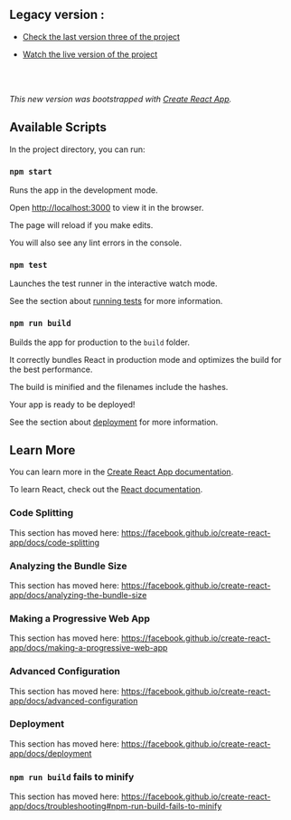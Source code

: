 ## Legacy version :

  

- [Check the last version three of the project](https://gitlab.com/Pierre_Darrieutort/carstats/tree/beta)<br>

- [Watch the live version of the project](https://gitlab.com/Pierre_Darrieutort/carstats/tree/beta)

 <br><br>

*This new version was bootstrapped with [Create React App](https://github.com/facebook/create-react-app).*

  

## Available Scripts

  

In the project directory, you can run:

  

### `npm start`

  

Runs the app in the development mode.<br />

Open [http://localhost:3000](http://localhost:3000) to view it in the browser.

  

The page will reload if you make edits.<br />

You will also see any lint errors in the console.

  

### `npm test`

  

Launches the test runner in the interactive watch mode.<br />

See the section about [running tests](https://facebook.github.io/create-react-app/docs/running-tests) for more information.

  

### `npm run build`

  

Builds the app for production to the `build` folder.<br />

It correctly bundles React in production mode and optimizes the build for the best performance.

  

The build is minified and the filenames include the hashes.<br />

Your app is ready to be deployed!

  

See the section about [deployment](https://facebook.github.io/create-react-app/docs/deployment) for more information.

  

## Learn More

  

You can learn more in the [Create React App documentation](https://facebook.github.io/create-react-app/docs/getting-started).

  

To learn React, check out the [React documentation](https://reactjs.org/).

  

### Code Splitting

  

This section has moved here: https://facebook.github.io/create-react-app/docs/code-splitting

  

### Analyzing the Bundle Size

  

This section has moved here: https://facebook.github.io/create-react-app/docs/analyzing-the-bundle-size

  

### Making a Progressive Web App

  

This section has moved here: https://facebook.github.io/create-react-app/docs/making-a-progressive-web-app

  

### Advanced Configuration

  

This section has moved here: https://facebook.github.io/create-react-app/docs/advanced-configuration

  

### Deployment

  

This section has moved here: https://facebook.github.io/create-react-app/docs/deployment

  

### `npm run build` fails to minify

  

This section has moved here: https://facebook.github.io/create-react-app/docs/troubleshooting#npm-run-build-fails-to-minify
